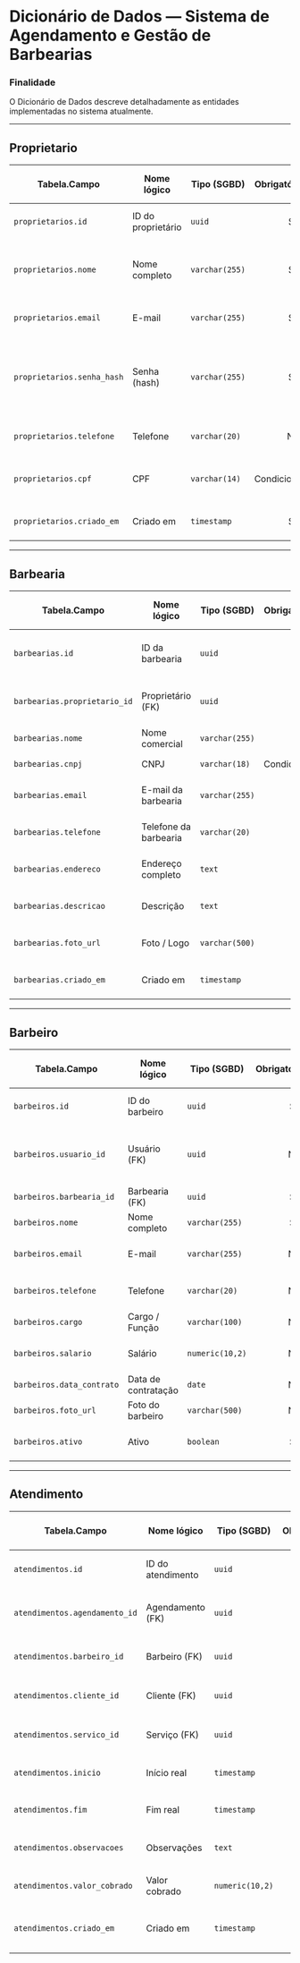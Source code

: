 # Dicionário de Dados — Sistema de Agendamento e Gestão de Barbearias

### Finalidade
O Dicionário de Dados descreve detalhadamente as entidades implementadas no sistema atualmente.

---

## Proprietario

| Tabela.Campo               | Nome lógico        | Tipo (SGBD)    | Obrigatório | Descrição / Significado                                        | Exemplo                                | Restrições / Validações                     | Chave (PK/FK/Índice) |
| -------------------------- | ------------------ | -------------- | ----------: | -------------------------------------------------------------- | -------------------------------------- | ------------------------------------------- | -------------------- |
| `proprietarios.id`         | ID do proprietário | `uuid`         |         Sim | Identificador único do proprietário                            | `c1a2b3d4-5e6f-7a8b-9c0d-111213141516` | PK, não nulo                                | PK                   |
| `proprietarios.nome`       | Nome completo      | `varchar(255)` |         Sim | Nome do proprietário para identificação e contato              | `Carla Santos`                         | não vazio                                   | Índice               |
| `proprietarios.email`      | E-mail             | `varchar(255)` |         Sim | E-mail para login e comunicação                                | `carla.santos@example.com`             | único, formato email                        | Índice único         |
| `proprietarios.senha_hash` | Senha (hash)       | `varchar(255)` |         Sim | Hash da senha para autenticação (não armazenar em texto claro) | `(hash)`                               | armazenar apenas hash, comprimento adequado | —                    |
| `proprietarios.telefone`   | Telefone           | `varchar(20)`  |         Não | Telefone de contato                                            | `+55 11 9 8765-4321`                   | formato E.164 opcional                      | —                    |
| `proprietarios.cpf`        | CPF                | `varchar(14)`  | Condicional | CPF quando pessoa física                                       | `987.654.321-00`                       | formato CPF, único quando presente          | Índice               |
| `proprietarios.criado_em`  | Criado em          | `timestamp`    |         Sim | Data/hora de criação do registro                               | `2025-08-15T10:30:00Z`                 | —                                           | —                    |

---

## Barbearia

| Tabela.Campo                 | Nome lógico           | Tipo (SGBD)    | Obrigatório | Descrição / Significado                      | Exemplo                                                 | Restrições / Validações  | Chave (PK/FK/Índice) |
| ---------------------------- | --------------------- | -------------- | ----------: | -------------------------------------------- | ------------------------------------------------------- | ------------------------ | -------------------- |
| `barbearias.id`              | ID da barbearia       | `uuid`         |         Sim | Identificador único da unidade da barbearia  | `d4c3b2a1-0f9e-8d7c-6b5a-141312111009`                  | PK, não nulo             | PK                   |
| `barbearias.proprietario_id` | Proprietário (FK)     | `uuid`         |         Sim | Referência ao proprietário dono da barbearia | `c1a2b3d4-5e6f-7a8b-9c0d-111213141516`                  | FK -> `proprietarios.id` | FK                   |
| `barbearias.nome`            | Nome comercial        | `varchar(255)` |         Sim | Nome da unidade                              | `Barbearia Nova Estação`                                | não vazio                | Índice               |
| `barbearias.cnpj`            | CNPJ                  | `varchar(18)`  | Condicional | CNPJ quando aplicável                        | `12.345.678/0001-90`                                    | formato CNPJ             | Índice               |
| `barbearias.email`           | E-mail da barbearia   | `varchar(255)` |         Não | E-mail de contato da unidade                 | `contato@novaestacao.com`                               | formato email            | —                    |
| `barbearias.telefone`        | Telefone da barbearia | `varchar(20)`  |         Não | Telefone de contato da unidade               | `+55 21 9 4444-5555`                                    | formato E.164 opcional   | —                    |
| `barbearias.endereco`        | Endereço completo     | `text`         |         Sim | Rua, número, bairro, cidade, estado, CEP     | `Av. Principal, 200, Centro, São Paulo - SP, 01000-000` | —                        | —                    |
| `barbearias.descricao`       | Descrição             | `text`         |         Não | Texto descritivo da barbearia                | `Ambiente moderno com atendimento personalizado.`       | —                        | —                    |
| `barbearias.foto_url`        | Foto / Logo           | `varchar(500)` |         Não | URL da imagem representativa                 | `https://cdn.exemplo.com/logo_nova_estacao.jpg`         | URL válida               | —                    |
| `barbearias.criado_em`       | Criado em             | `timestamp`    |         Sim | Data/hora de cadastro da barbearia           | `2025-07-01T08:00:00Z`                                  | —                        | —                    |

---

## Barbeiro

| Tabela.Campo              | Nome lógico         | Tipo (SGBD)     | Obrigatório | Descrição / Significado                               | Exemplo                                   | Restrições / Validações            | Chave (PK/FK/Índice) |
| ------------------------- | ------------------- | --------------- | ----------: | ----------------------------------------------------- | ----------------------------------------- | ---------------------------------- | -------------------- |
| `barbeiros.id`            | ID do barbeiro      | `uuid`          |         Sim | Identificador único do barbeiro                       | `a9b8c7d6-5e4f-3a2b-1c0d-192837465564`    | PK, não nulo                       | PK                   |
| `barbeiros.usuario_id`    | Usuário (FK)        | `uuid`          |         Não | Referência ao usuário associado (quando houver conta) | `b2c3d4e5-6f7a-8b9c-0d1e-212223242526`    | FK -> `usuarios.id` (se aplicável) | FK                   |
| `barbeiros.barbearia_id`  | Barbearia (FK)      | `uuid`          |         Sim | Barbearia onde o barbeiro atua                        | `d4c3b2a1-0f9e-8d7c-6b5a-141312111009`    | FK -> `barbearias.id`              | FK                   |
| `barbeiros.nome`          | Nome completo       | `varchar(255)`  |         Sim | Nome do profissional                                  | `Lucas Pereira`                           | não vazio                          | Índice               |
| `barbeiros.email`         | E-mail              | `varchar(255)`  |         Não | E-mail para contato/login (se houver)                 | `lucas.pereira@novaestacao.com`           | formato email                      | Índice               |
| `barbeiros.telefone`      | Telefone            | `varchar(20)`   |         Não | Telefone de contato                                   | `+55 31 9 3333-2222`                      | formato E.164 opcional             | —                    |
| `barbeiros.cargo`         | Cargo / Função      | `varchar(100)`  |         Não | Descrição do cargo/expertise                          | `Barbeiro Senior`                         | —                                  | —                    |
| `barbeiros.salario`       | Salário             | `numeric(10,2)` |         Não | Remuneração contratual (uso interno)                  | `2800.00`                                 | >= 0                               | —                    |
| `barbeiros.data_contrato` | Data de contratação | `date`          |         Não | Data de início do vínculo                             | `2023-11-15`                              | formato date                       | —                    |
| `barbeiros.foto_url`      | Foto do barbeiro    | `varchar(500)`  |         Não | URL da foto de perfil                                 | `https://cdn.exemplo.com/fotos/lucas.jpg` | URL válida                         | —                    |
| `barbeiros.ativo`         | Ativo               | `boolean`       |         Sim | Indica se o barbeiro está ativo na escala             | `true`                                    | —                                  | Índice               |

---

## Atendimento

| Tabela.Campo                  | Nome lógico       | Tipo (SGBD)     | Obrigatório | Descrição / Significado                         | Exemplo                                       | Restrições / Validações                | Chave (PK/FK/Índice) |
| ----------------------------- | ----------------- | --------------- | ----------: | ----------------------------------------------- | --------------------------------------------- | -------------------------------------- | -------------------- |
| `atendimentos.id`             | ID do atendimento | `uuid`          |         Sim | Identificador único do registro de atendimento  | `f1e2d3c4-b5a6-7980-1121-314151617181`        | PK, não nulo                           | PK                   |
| `atendimentos.agendamento_id` | Agendamento (FK)  | `uuid`          |         Não | Referência ao agendamento associado (se houver) | `e0f1d2c3-4b5a-6c7d-8e9f-101112131415`        | FK -> `agendamentos.id` (se aplicável) | FK                   |
| `atendimentos.barbeiro_id`    | Barbeiro (FK)     | `uuid`          |         Sim | Profissional que realizou o atendimento         | `a9b8c7d6-5e4f-3a2b-1c0d-192837465564`        | FK -> `barbeiros.id`                   | FK                   |
| `atendimentos.cliente_id`     | Cliente (FK)      | `uuid`          |         Sim | Cliente atendido (usuário)                      | `e5f6g7h8-9i0j-1k2l-3m4n-515253545556`        | FK -> `usuarios.id`                    | FK                   |
| `atendimentos.servico_id`     | Serviço (FK)      | `uuid`          |         Sim | Serviço executado no atendimento                | `c3d4e5f6-7a8b-9c0d-1e2f-161718192021`        | FK -> `servicos.id`                    | FK                   |
| `atendimentos.inicio`         | Início real       | `timestamp`     |         Não | Timestamp de início do atendimento              | `2025-09-10T14:00:00Z`                        | —                                      | —                    |
| `atendimentos.fim`            | Fim real          | `timestamp`     |         Não | Timestamp de término do atendimento             | `2025-09-10T14:45:00Z`                        | —                                      | —                    |
| `atendimentos.observacoes`    | Observações       | `text`          |         Não | Notas do barbeiro sobre o atendimento/cliente   | `Preferência por corte degradê nas laterais.` | —                                      | —                    |
| `atendimentos.valor_cobrado`  | Valor cobrado     | `numeric(10,2)` |         Não | Valor efetivamente cobrado no atendimento       | `55.00`                                       | >= 0                                   | —                    |
| `atendimentos.criado_em`      | Criado em         | `timestamp`     |         Sim | Data/hora de registro do atendimento no sistema | `2025-09-10T15:00:00Z`                        | —                                      | —                    |
